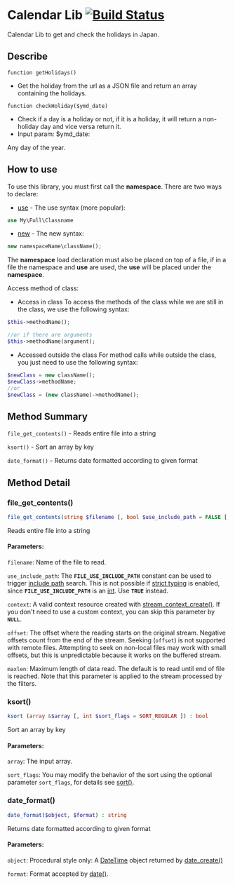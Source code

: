 
# Calendar Lib [![Build Status](https://travis-ci.org/joemccann/dillinger.svg?branch=master)](https://travis-ci.org/joemccann/dillinger)
Calendar Lib to get and check the holidays in Japan.
## Describe
```
function getHolidays()
```
- Get the holiday from the url as a JSON file and return an array containing the holidays.
```
function checkHoliday($ymd_date)
```
- Check if a day is a holiday or not, if it is a holiday, it will return a non-holiday day and vice versa return it.
-  Input param:
$ymd_date: 

Any day of the year.

## How to use

To use this library, you must first call the **namespace**. There are two ways to declare:

* [use](https://www.php.net/manual/en/language.namespaces.importing.php) - The use syntax (more popular):

```php
use My\Full\Classname
```
* [new](https://techblog.vn/bai-11-namespace-trong-php) - The new syntax:

```php
new namespaceName\className();
```
The **namespace** load declaration must also be placed on top of a file, if in a file the namespace and **use** are used, the **use** will be placed under the **namespace**.

Access method of class:

* Access in class
To access the methods of the class while we are still in the class, we use the following syntax:

```php
$this->methodName(); 

//or if there are arguments 
$this->methodName(argument);
```

* Accessed outside the class
For method calls while outside the class, you just need to use the following syntax:

```php
$newClass = new className();
$newClass->methodName;
//or
$newClass = (new className)->methodName();
```

## Method Summary

`file_get_contents()` - Reads entire file into a string

`ksort()` - Sort an array by key

`date_format()` - Returns date formatted according to given format

## Method Detail

### file_get_contents()
```php
file_get_contents(string $filename [, bool $use_include_path = FALSE [, resource $context[, int $offset = 0 [, int $maxlen ]]]]) : string
```
Reads entire file into a string

#### Parameters:
`filename`: Name of the file to read.

`use_include_path`: The **`FILE_USE_INCLUDE_PATH`** constant can be used to trigger [include path](https://www.php.net/manual/en/ini.core.php#ini.include-path) search. This is not possible if [strict typing](https://www.php.net/manual/en/functions.arguments.php#functions.arguments.type-declaration.strict) is enabled, since **`FILE_USE_INCLUDE_PATH`** is an [int](https://www.php.net/manual/en/language.types.integer.php). Use **`TRUE`** instead.

`context`: A valid context resource created with  [stream_context_create()](https://www.php.net/manual/en/function.stream-context-create.php). If you don't need to use a custom context, you can skip this parameter by  **`NULL`**.

`offset`:  The offset where the reading starts on the original stream. Negative offsets count from the end of the stream. Seeking (`offset`) is not supported with remote files. Attempting to seek on non-local files may work with small offsets, but this is unpredictable because it works on the buffered stream.

`maxlen`: Maximum length of data read. The default is to read until end of file is reached. Note that this parameter is applied to the stream processed by the filters.

### ksort()

```php
ksort (array &$array [, int $sort_flags = SORT_REGULAR ]) : bool
```

Sort an array by key

#### Parameters:

`array`: The input array.

`sort_flags`: You may modify the behavior of the sort using the optional parameter  `sort_flags`, for details see  [sort()](https://www.php.net/manual/en/function.sort.php).

### date_format()

```php
date_format($object, $format) : string
```

 Returns date formatted according to given format

#### Parameters:

`object`: Procedural style only: A  [DateTime](https://www.php.net/manual/en/class.datetime.php)  object returned by  [date_create()](https://www.php.net/manual/en/function.date-create.php)

`format`: Format accepted by  [date()](https://www.php.net/manual/en/function.date.php).
